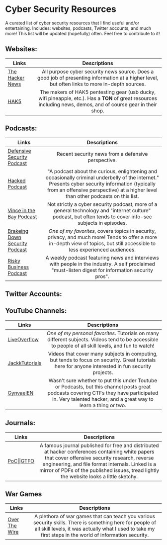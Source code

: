 # Cyber Security Resources

A curated list of cyber security resources that I find useful and/or entertaining. Includes: websites, podcasts, Twitter accounts, and much more! This list will be updated (hopefully) often. Feel free to contribute to it!

## Websites:
| Links | Descriptions |
| ------------- |:-------------:|
| [The Hacker News](https://thehackernews.com/) | All purpose cyber security news source. Does a good job of presenting information at a higher level, but often links to more in-depth sources. |
| [HAK5](https://www.hak5.org/) | The makers of HAK5 pentesting gear (usb ducky, wifi pineapple, etc.). Has a **TON** of great resources including news, demos, and of course gear in their shop. |

## Podcasts:
| Links | Descriptions |
| ------------- |:-------------:|
| [Defensive Security Podcast](http://defensivesecurity.org/) | Recent security news from a defensive perspective. |
| [Hacked Podcast](http://www.hackedpodcast.com/) | "A podcast about the curious, enlightening and occasionally criminal underbelly of the internet." Presents cyber security information (typically from an offensive perspective) at a higher level than other podcasts on this list. |
| [Vince in the Bay Podcast](https://www.stitcher.com/podcast/vince-in-the-bay-podcast) | Not strictly a cyber security podcast, more of a general technology and "internet culture" podcast, but often tends to cover info-sec subjects in episodes. |
| [Brakeing Down Security Podcast](http://brakeingsecurity.com/) | *One of my favorites*, covers topics in security, privacy, and much more! Tends to offer a more in-depth view of topics, but still accessible to less experienced audiences. |
| [Risky Business Podcast](https://risky.biz/netcasts/risky-business/) | A weekly podcast featuring news and interviews with people in the industry. A self proclaimed "must-listen digest for information security pros". |

## Twitter Accounts:

## YouTube Channels:
| Links | Descriptions |
| ----- |:------------:|
| [LiveOverflow](https://www.youtube.com/channel/UClcE-kVhqyiHCcjYwcpfj9w) | *One of my personal favorites*. Tutorials on many different subjects. Videos tend to be accessible to people of all skill levels, and fun to watch! |
| [JackkTutorials](https://www.youtube.com/channel/UC64x_rKHxY113KMWmprLBPA) | Videos that cover many subjects in computing, but tends to focus on security. Great tutorials here for anyone interested in fun security projects. |
| [GynvaelEN](https://www.youtube.com/user/GynvaelEN/about) | Wasn't sure whether to put this under Toutube or Podcasts, but this channel posts great podcasts covering CTFs they have participated in. Very talented hacker, and a great way to learn a thing or two. |

## Journals:
| Links | Descriptions |
| ----- |:------------:|
| [PoC\|\|GTFO](https://www.alchemistowl.org/pocorgtfo/) | A famous journal published for free and distributed at hacker conferences containing white papers that cover offensive security research, reverse engineering, and file format internals. Linked is a mirror of PDFs of the published issues, tread lightly the website looks a little sketchy. |

## War Games
| Links | Descriptions |
| ----- |:------------:|
| [Over The Wire](http://overthewire.org/wargames/) | A plethora of war games that can teach you various security skills. There is something here for people of all skill levels, it was actually what I used to take my first steps in the world of information security. |
